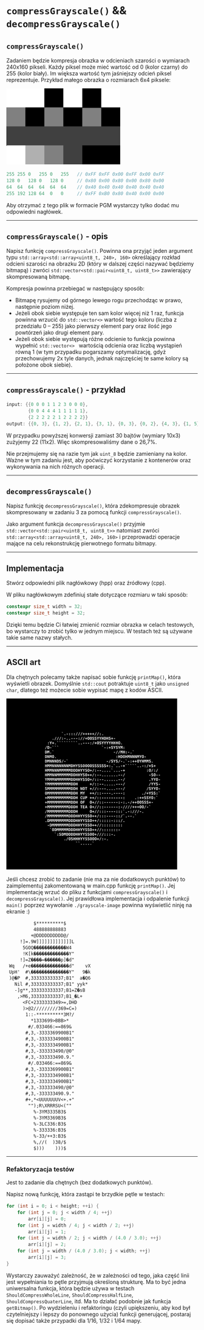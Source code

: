 # `compressGrayscale()` && `decompressGrayscale()`

## `compressGrayscale()`

Zadaniem będzie kompresja obrazka w odcieniach szarości o wymiarach 240x160 pikseli. Każdy piksel może mieć wartość od 0 (kolor czarny) do 255 (kolor biały). Im większa wartość tym jaśniejszy odcień piksel reprezentuje. Przykład małego obrazka o rozmiarach 6x4 piksele:

<img width="300px" src="https://github.com/coders-school/stl/raw/master/img/example.png" alt="Przykład pikseli" class="plain">

```cpp
255 255 0   255 0   255   // 0xFF 0xFF 0x00 0xFF 0x00 0xFF
128 0   128 0   128 0     // 0x80 0x00 0x80 0x00 0x80 0x00
64  64  64  64  64  64    // 0x40 0x40 0x40 0x40 0x40 0x40
255 192 128 64  0   0     // 0xFF 0xB0 0x80 0x40 0x00 0x00
```

Aby otrzymać z tego plik w formacie PGM wystarczy tylko dodać mu odpowiedni nagłówek.

___
<!-- .slide: style="font-size: 0.9em" -->

## `compressGrayscale()` - opis

Napisz funkcję `compressGrayscale()`.
Powinna ona przyjąć jeden argument typu `std::array<std::array<uint8_t, 240>, 160>` określający rozkład odcieni szarości na obrazku 2D (który w dalszej części nazywać będziemy bitmapą) i zwróci `std::vector<std::pair<uint8_t, uint8_t>>` zawierający skompresowaną bitmapę.

Kompresja powinna przebiegać w następujący sposób:

* Bitmapę rysujemy od górnego lewego rogu przechodząc w prawo, następnie poziom niżej.
* Jeżeli obok siebie występuje ten sam kolor więcej niż 1 raz, funkcja powinna wrzucić do  `std::vector<>` wartość tego koloru (liczba z przedziału 0 – 255) jako pierwszy element pary oraz ilość jego powtórzeń jako drugi element pary.
* Jeżeli obok siebie występują różne odcienie to funkcja powinna wypełnić `std::vector<> ` wartością odcienia oraz liczbą wystąpień równą 1 (w tym przypadku pogarszamy optymalizację, gdyż przechowujemy 2x tyle danych, jednak najczęściej te same kolory są położone obok siebie).

___
<!-- .slide: style="font-size: 0.9em" -->

## `compressGrayscale()` - przykład

```cpp
input: {{0 0 0 1 1 2 3 0 0 0},
        {0 0 4 4 4 1 1 1 1 1},
        {2 2 2 2 2 1 2 2 2 2}}
output: {{0, 3}, {1, 2}, {2, 1}, {3, 1}, {0, 3}, {0, 2}, {4, 3}, {1, 5}, {2, 5}, {1, 1}, {2, 4}}
```

W przypadku powyższej konwersji zamiast 30 bajtów (wymiary 10x3) zużyjemy 22 (11x2). Więc skompresowaliśmy dane o 26,7%.

Nie przejmujemy się na razie tym jak `uint_8` będzie zamieniany na kolor. Ważne w tym zadaniu jest, aby poćwiczyć korzystanie z kontenerów oraz wykonywania na nich różnych operacji.

___

## `decompressGrayscale()`

Napisz funkcję `decompressGrayscale()`, która zdekompresuje obrazek skompresowany w zadaniu 3 za pomocą funkcji `compressGrayscale()`.

Jako argument funkcja `decompressGrayscale()` przyjmie `std::vector<std::pair<uint8_t, uint8_t>>` natomiast zwróci `std::array<std::array<uint8_t, 240>, 160>` i przeprowadzi operacje mające na celu rekonstrukcję pierwotnego formatu bitmapy.

___

## Implementacja

Stwórz odpowiedni plik nagłówkowy (hpp) oraz źródłowy (cpp).

W pliku nagłówkowym zdefiniuj stałe dotyczące rozmiaru w taki sposób:

```cpp
constexpr size_t width = 32;
constexpr size_t height = 32;
```

Dzięki temu będzie Ci łatwiej zmienić rozmiar obrazka w celach testowych, bo wystarczy to zrobić tylko w jednym miejscu.
W testach też są używane takie same nazwy stałych.

___

## ASCII art

Dla chętnych polecamy także napisać sobie funkcję `printMap()`, która wyświetli obrazek.
Domyślnie `std::cout` potraktuje `uint8_t` jako `unsigned char`, dlatego też możecie sobie wypisać mapę z kodów ASCII.

<img width="450px" src="https://github.com/coders-school/stl/raw/master/img/ascii_art_mug.jpg" alt="ASCII art z kubkiem" class="plain">

Jeśli chcesz zrobić to zadanie (nie ma za nie dodatkowych punktów) to zaimplementuj zakomentowaną w main.cpp funkcję `printMap()`. Jej implementację wrzuć do pliku z funkcjami `compressGrayscale()` i `decompressGrayscale()`. Jej prawidłowa implementacja i odpalenie funkcji `main()` poprzez wywołanie `./grayscale-image` powinna wyświetlić ninję na ekranie :)

```text
          $**********$
          488888888883
         +@DDDDDDDDDD@/
     !]=.9W]]]]]]]]]]]]]L
      5GOQ������������W4
      !K[k�������������Y"
     !]=Z����=������p]�d"
 Wq   /+e��������������d"    vX
 UpH'  #\��������������Y"   9�k
 )@�P  #,333333333337;B1"  a�Q6
   Nil #,333333333337;B1" yyk*
   -]g**,333333333337;B1=Z�sB
    ,>M6,333333333337;B1_�L+
      <FC+2333333349>=,DHD
      )>@2/////////369=C=)
       1::-**********3M?/
         *1333699>BBB>*
        #/.033466:==869&
       #,3,-3333369900B1"
       #,3,-3333334900B1"
       #,3,-3333334900B1"
       #,3,-333333490/@0"
       #,3,-333333490.9."
        #/.033466:==869&
       #,3,-3333369900B1"
       #,3,-3333334900B1"
       #,3,-3333334900B1"
       #,3,-333333490/@0"
       #,3,-333333490.9."
       #+,*<UUUUUUUV<+.+"
        "");R\XRRRSU<(""
          %-3YM3335B3$
          %-3YM3369B3$
          %-3LC336:B3$
          %-333336:B3$
          %-33/++3:B3$
          %,//(  )38/$
          $)))    )))$
```

___

### Refaktoryzacja testów

Jest to zadanie dla chętnych (bez dodatkowych punktów).

Napisz nową funkcję, która zastąpi te brzydkie pętle w testach:

```cpp
for (int i = 0; i < height; ++i) {
    for (int j = 0; j < width / 4; ++j)
        arr[i][j] = 0;
    for (int j = width / 4; j < width / 2; ++j)
        arr[i][j] = 1;
    for (int j = width / 2; j < width / (4.0 / 3.0); ++j)
        arr[i][j] = 2;
    for (int j = width / (4.0 / 3.0); j < width; ++j)
        arr[i][j] = 3;
}
```

Wystarczy zauważyć zależność, że w zależności od tego, jaka część linii jest wypełniania to pętle przyjmują określoną strukturę.
Ma to być jedna uniwersalna funkcja, która będzie używa w testach `ShouldCompressWholeLine`, `ShouldCompressHalfLine`, `ShouldCompressQuaterLine`, itd.
Ma to działać podobnie jak funkcja `getBitmap()`.
Po wydzieleniu i refaktoringu (czyli upiększeniu, aby kod był czytelniejszy i lepszy do ponownego użycia) funkcji generującej, postaraj się dopisać także przypadki dla 1/16, 1/32 i 1/64 mapy.

